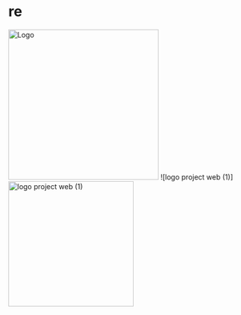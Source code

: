 <h1>re</h1>

<img src="https://github.com/alditra/re/assets/99027675/6fde4147-76bc-46cb-8e1d-0bd7c7497eb3)https://github.com/alditra/re/assets/99027675/6fde4147-76bc-46cb-8e1d-0bd7c7497eb3" alt="Logo" width="300">
![logo project web (1)]<img src="https://github.com/alditra/re/assets/99027675/6fde4147-76bc-46cb-8e1d-0bd7c7497eb3)https://github.com/alditra/re/assets/99027675/6fde4147-76bc-46cb-8e1d-0bd7c7497eb3" alt ="logo project web (1)" width = "250">
